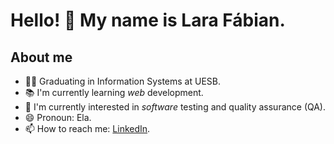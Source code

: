 # Hello! 👋 My name is Lara Fábian.

## About me
- 👩‍🎓 Graduating in Information Systems at UESB. 
- 📚 I'm currently learning *web* development.
- 🎯 I'm currently interested in *software* testing and quality assurance (QA).
- 😄 Pronoun: Ela.
- 📫 How to reach me: [LinkedIn](https://www.linkedin.com/in/lara-f%C3%A1bian-a-0046ba197/).



<!--
**Lara-Fabian-Almeida/Lara-Fabian-Almeida** is a ✨ _special_ ✨ repository because its `README.md` (this file) appears on your GitHub profile.

Here are some ideas to get you started:

- 🔭 I’m currently working on ...
- 🌱 I’m currently learning ...
- 👯 I’m looking to collaborate on ...
- 🤔 I’m looking for help with ...
- 💬 Ask me about ...
- 📫 How to reach me: ...
- 😄 Pronouns: ...
- ⚡ Fun fact: ...
-->
